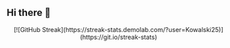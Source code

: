 ## Hi there 👋

<div id="header" align="center">
  [![GitHub Streak](https://streak-stats.demolab.com/?user=Kowalski25)](https://git.io/streak-stats)
</div>

<!--
**Kowalski25/kowalski25** is a ✨ _special_ ✨ repository because its `README.md` (this file) appears on your GitHub profile.

Here are some ideas to get you started:

- 🔭 I’m currently working on ...
- 🌱 I’m currently learning ...
- 👯 I’m looking to collaborate on ...
- 🤔 I’m looking for help with ...
- 💬 Ask me about ...
- 📫 How to reach me: ...
- 😄 Pronouns: ...
- ⚡ Fun fact: ...
-->
